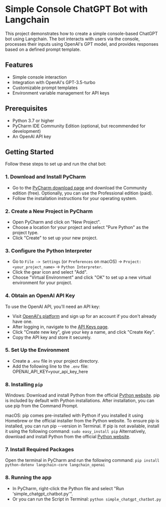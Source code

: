 # Simple Console ChatGPT Bot with Langchain

This project demonstrates how to create a simple console-based ChatGPT bot using Langchain. The bot interacts with users via the console, processes their inputs using OpenAI's GPT model, and provides responses based on a defined prompt template.

## Features

- Simple console interaction
- Integration with OpenAI's GPT-3.5-turbo
- Customizable prompt templates
- Environment variable management for API keys

## Prerequisites

- Python 3.7 or higher
- PyCharm IDE Community Edition (optional, but recommended for development)
- An OpenAI API key

## Getting Started

Follow these steps to set up and run the chat bot:

### 1. Download and Install PyCharm

- Go to the [PyCharm download page](https://www.jetbrains.com/pycharm/download/) and download the Community edition (free). Optionally, you can use the Professional edition (paid).
- Follow the installation instructions for your operating system.

### 2. Create a New Project in PyCharm

- Open PyCharm and click on "New Project".
- Choose a location for your project and select "Pure Python" as the project type.
- Click "Create" to set up your new project.

### 3. Configure the Python Interpreter

- Go to `File -> Settings` (or `Preferences` on macOS) -> `Project: <your_project_name>` -> `Python Interpreter`.
- Click the gear icon and select "Add".
- Choose "Virtual Environment" and click "OK" to set up a new virtual environment for your project.

### 4. Obtain an OpenAI API Key

To use the OpenAI API, you'll need an API key:

- Visit [OpenAI's platform](https://platform.openai.com/signup) and sign up for an account if you don't already have one.
- After logging in, navigate to the [API Keys page](https://platform.openai.com/api-keys).
- Click "Create new key", give your key a name, and click "Create Key".
- Copy the API key and store it securely.

### 5. Set Up the Environment

- Create a `.env` file in your project directory.
- Add the following line to the `.env` file:
   OPENAI_API_KEY=your_api_key_here
   
### 8. Installing `pip`

Windows: Download and install Python from the official [Python website](https://www.python.org/downloads/). pip is included by default with Python installations. After installation, you can use pip from the Command Prompt.

macOS: pip comes pre-installed with Python if you installed it using Homebrew or the official installer from the Python website. To ensure pip is installed, you can run pip --version in Terminal. If pip is not available, install it using the following command:
    `sudo easy_install pip`
    Alternatively, download and install Python from the official [Python website](https://www.python.org/downloads/).


### 7. Install Required Packages

Open the terminal in PyCharm and run the following command:
`pip install python-dotenv langchain-core langchain_openai`

### 8. Running the app

- In PyCharm, right-click the Python file and select "Run 'simple_chatgpt_chatbot.py'".
- Or you can run the Script in Terminal: `python simple_chatgpt_chatbot.py`